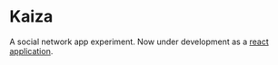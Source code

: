 # Kaiza

A social network app experiment. Now under development as a [react application](https://github.com/Rmihaja/Kaiza-react).
